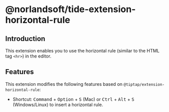 # @norlandsoft/tide-extension-horizontal-rule

## Introduction

This extension enables you to use the horizontal rule (similar to the HTML tag `<hr>`) in the editor.

## Features

This extension modifies the following features based on `@tiptap/extension-horizontal-rule`:

- Shortcut: <kbd>Command</kbd> + <kbd>Option</kbd> + <kbd>S</kbd> (Mac) or <kbd>Ctrl</kbd> + <kbd>Alt</kbd> + <kbd>S</kbd> (Windows/Linux) to insert a horizontal rule.
